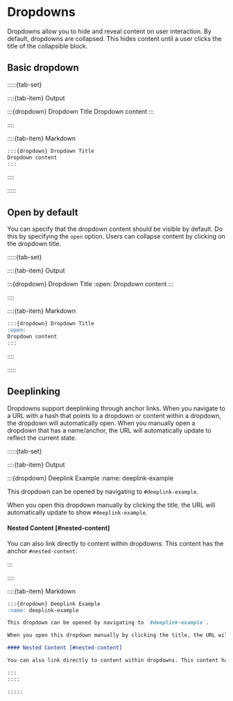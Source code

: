 # Dropdowns

Dropdowns allow you to hide and reveal content on user interaction. By default, dropdowns are collapsed. This hides content until a user clicks the title of the collapsible block.

## Basic dropdown


:::::{tab-set}

::::{tab-item} Output

:::{dropdown} Dropdown Title
Dropdown content
:::

::::

::::{tab-item} Markdown
```markdown
:::{dropdown} Dropdown Title
Dropdown content
:::
```
::::

:::::

## Open by default

You can specify that the dropdown content should be visible by default. Do this by specifying the `open` option. Users can collapse content by clicking on the dropdown title.

:::::{tab-set}

::::{tab-item} Output

:::{dropdown} Dropdown Title
:open:
Dropdown content
:::

::::

::::{tab-item} Markdown
```markdown
:::{dropdown} Dropdown Title
:open:
Dropdown content
:::
```
::::

:::::

## Deeplinking

Dropdowns support deeplinking through anchor links. When you navigate to a URL with a hash that points to a dropdown or content within a dropdown, the dropdown will automatically open. When you manually open a dropdown that has a name/anchor, the URL will automatically update to reflect the current state.

:::::{tab-set}

::::{tab-item} Output

:::{dropdown} Deeplink Example
:name: deeplink-example

This dropdown can be opened by navigating to `#deeplink-example`.

When you open this dropdown manually by clicking the title, the URL will automatically update to show `#deeplink-example`.

#### Nested Content [#nested-content]

You can also link directly to content within dropdowns. This content has the anchor `#nested-content`.

:::

::::

::::{tab-item} Markdown
```markdown
:::{dropdown} Deeplink Example
:name: deeplink-example

This dropdown can be opened by navigating to `#deeplink-example`.

When you open this dropdown manually by clicking the title, the URL will automatically update to show `#deeplink-example`.

#### Nested Content [#nested-content]

You can also link directly to content within dropdowns. This content has the anchor `#nested-content`.

:::
::::

:::::
